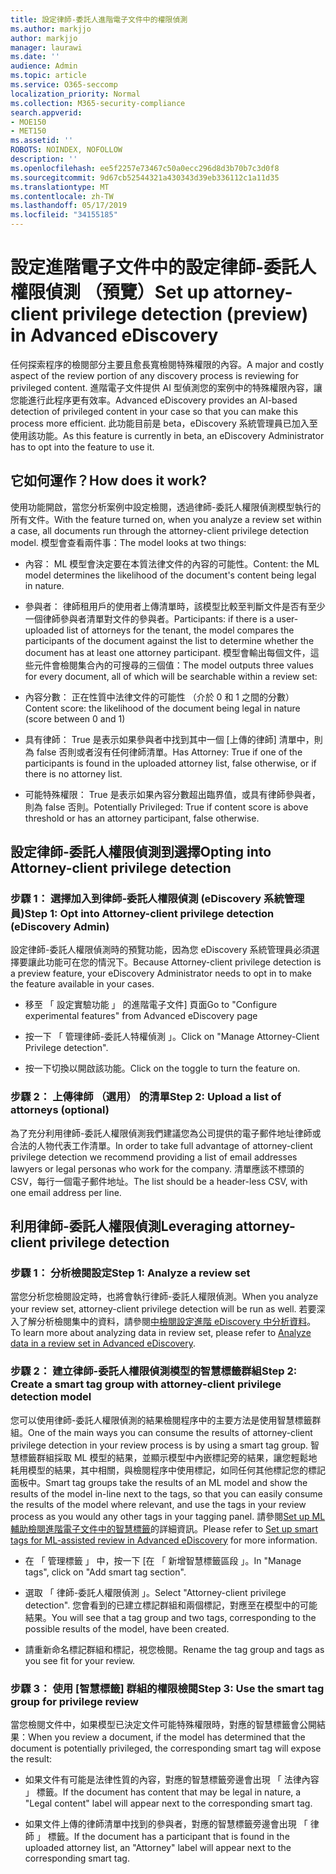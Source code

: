 ```yaml
---
title: 設定律師-委託人進階電子文件中的權限偵測
ms.author: markjjo
author: markjjo
manager: laurawi
ms.date: ''
audience: Admin
ms.topic: article
ms.service: O365-seccomp
localization_priority: Normal
ms.collection: M365-security-compliance
search.appverid:
- MOE150
- MET150
ms.assetid: ''
ROBOTS: NOINDEX, NOFOLLOW
description: ''
ms.openlocfilehash: ee5f2257e73467c50a0ecc296d8d3b70b7c3d0f8
ms.sourcegitcommit: 9d67cb52544321a430343d39eb336112c1a11d35
ms.translationtype: MT
ms.contentlocale: zh-TW
ms.lasthandoff: 05/17/2019
ms.locfileid: "34155185"
---
```

# <a name="set-up-attorney-client-privilege-detection-preview-in-advanced-ediscovery"></a><span data-ttu-id="e582f-102">設定進階電子文件中的設定律師-委託人權限偵測 （預覽）</span><span class="sxs-lookup"><span data-stu-id="e582f-102">Set up attorney-client privilege detection (preview) in Advanced eDiscovery</span></span>

<span data-ttu-id="e582f-103">任何探索程序的檢閱部分主要且愈長寬檢閱特殊權限的內容。</span><span class="sxs-lookup"><span data-stu-id="e582f-103">A major and costly aspect of the review portion of any discovery process is reviewing for privileged content.</span></span> <span data-ttu-id="e582f-104">進階電子文件提供 AI 型偵測您的案例中的特殊權限內容，讓您能進行此程序更有效率。</span><span class="sxs-lookup"><span data-stu-id="e582f-104">Advanced eDiscovery provides an AI-based detection of privileged content in your case so that you can make this process more efficient.</span></span> <span data-ttu-id="e582f-105">此功能目前是 beta，eDiscovery 系統管理員已加入至使用該功能。</span><span class="sxs-lookup"><span data-stu-id="e582f-105">As this feature is currently in beta, an eDiscovery Administrator has to opt into the feature to use it.</span></span>

## <a name="how-does-it-work"></a><span data-ttu-id="e582f-106">它如何運作？</span><span class="sxs-lookup"><span data-stu-id="e582f-106">How does it work?</span></span>

<span data-ttu-id="e582f-107">使用功能開啟，當您分析案例中設定檢閱，透過律師-委託人權限偵測模型執行的所有文件。</span><span class="sxs-lookup"><span data-stu-id="e582f-107">With the feature turned on, when you analyze a review set within a case, all documents run through the attorney-client privilege detection model.</span></span> <span data-ttu-id="e582f-108">模型會查看兩件事：</span><span class="sxs-lookup"><span data-stu-id="e582f-108">The model looks at two things:</span></span>

- <span data-ttu-id="e582f-109">內容： ML 模型會決定要在本質法律文件的內容的可能性。</span><span class="sxs-lookup"><span data-stu-id="e582f-109">Content: the ML model determines the likelihood of the document's content being legal in nature.</span></span>

- <span data-ttu-id="e582f-110">參與者： 律師租用戶的使用者上傳清單時，該模型比較至判斷文件是否有至少一個律師參與者清單對文件的參與者。</span><span class="sxs-lookup"><span data-stu-id="e582f-110">Participants: if there is a user-uploaded list of attorneys for the tenant, the model compares the participants of the document against the list to determine whether the document has at least one attorney participant.</span></span>
<span data-ttu-id="e582f-111">模型會輸出每個文件，這些元件會檢閱集合內的可搜尋的三個值：</span><span class="sxs-lookup"><span data-stu-id="e582f-111">The model outputs three values for every document, all of which will be searchable within a review set:</span></span>

- <span data-ttu-id="e582f-112">內容分數： 正在性質中法律文件的可能性 （介於 0 和 1 之間的分數）</span><span class="sxs-lookup"><span data-stu-id="e582f-112">Content score: the likelihood of the document being legal in nature (score between 0 and 1)</span></span>

- <span data-ttu-id="e582f-113">具有律師： True 是表示如果參與者中找到其中一個 [上傳的律師] 清單中，則為 false 否則或者沒有任何律師清單。</span><span class="sxs-lookup"><span data-stu-id="e582f-113">Has Attorney: True if one of the participants is found in the uploaded attorney list, false otherwise, or if there is no attorney list.</span></span>

-  <span data-ttu-id="e582f-114">可能特殊權限： True 是表示如果內容分數超出臨界值，或具有律師參與者，則為 false 否則。</span><span class="sxs-lookup"><span data-stu-id="e582f-114">Potentially Privileged: True if content score is above threshold or has an attorney participant, false otherwise.</span></span>

## <a name="opting-into-attorney-client-privilege-detection"></a><span data-ttu-id="e582f-115">設定律師-委託人權限偵測到選擇</span><span class="sxs-lookup"><span data-stu-id="e582f-115">Opting into Attorney-client privilege detection</span></span>

### <a name="step-1-opt-into-attorney-client-privilege-detection-ediscovery-admin"></a><span data-ttu-id="e582f-116">步驟 1： 選擇加入到律師-委託人權限偵測 (eDiscovery 系統管理員)</span><span class="sxs-lookup"><span data-stu-id="e582f-116">Step 1: Opt into Attorney-client privilege detection (eDiscovery Admin)</span></span>

<span data-ttu-id="e582f-117">設定律師-委託人權限偵測時的預覽功能，因為您 eDiscovery 系統管理員必須選擇要讓此功能可在您的情況下。</span><span class="sxs-lookup"><span data-stu-id="e582f-117">Because Attorney-client privilege detection is a preview feature, your eDiscovery Administrator needs to opt in to make the feature available in your cases.</span></span>

- <span data-ttu-id="e582f-118">移至 「 設定實驗功能 」 的進階電子文件] 頁面</span><span class="sxs-lookup"><span data-stu-id="e582f-118">Go to "Configure experimental features" from Advanced eDiscovery page</span></span>

- <span data-ttu-id="e582f-119">按一下 「 管理律師-委託人特權偵測 」。</span><span class="sxs-lookup"><span data-stu-id="e582f-119">Click on "Manage Attorney-Client Privilege detection".</span></span>

- <span data-ttu-id="e582f-120">按一下切換以開啟該功能。</span><span class="sxs-lookup"><span data-stu-id="e582f-120">Click on the toggle to turn the feature on.</span></span>

### <a name="step-2-upload-a-list-of-attorneys-optional"></a><span data-ttu-id="e582f-121">步驟 2： 上傳律師 （選用） 的清單</span><span class="sxs-lookup"><span data-stu-id="e582f-121">Step 2: Upload a list of attorneys (optional)</span></span>

<span data-ttu-id="e582f-122">為了充分利用律師-委託人權限偵測我們建議您為公司提供的電子郵件地址律師或合法的人物代表工作清單。</span><span class="sxs-lookup"><span data-stu-id="e582f-122">In order to take full advantage of attorney-client privilege detection we recommend providing a list of email addresses lawyers or legal personas who work for the company.</span></span> <span data-ttu-id="e582f-123">清單應該不標頭的 CSV，每行一個電子郵件地址。</span><span class="sxs-lookup"><span data-stu-id="e582f-123">The list should be a header-less CSV, with one email address per line.</span></span>

## <a name="leveraging-attorney-client-privilege-detection"></a><span data-ttu-id="e582f-124">利用律師-委託人權限偵測</span><span class="sxs-lookup"><span data-stu-id="e582f-124">Leveraging attorney-client privilege detection</span></span> 

### <a name="step-1-analyze-a-review-set"></a><span data-ttu-id="e582f-125">步驟 1： 分析檢閱設定</span><span class="sxs-lookup"><span data-stu-id="e582f-125">Step 1: Analyze a review set</span></span>

<span data-ttu-id="e582f-126">當您分析您檢閱設定時，也將會執行律師-委託人權限偵測。</span><span class="sxs-lookup"><span data-stu-id="e582f-126">When you analyze your review set, attorney-client privilege detection will be run as well.</span></span> <span data-ttu-id="e582f-127">若要深入了解分析檢閱集中的資料，請參閱[中檢閱設定進階 eDiscovery 中分析資料](analyzing-data-in-review-set.md)。</span><span class="sxs-lookup"><span data-stu-id="e582f-127">To learn more about analyzing data in review set, please refer to [Analyze data in a review set in Advanced eDiscovery](analyzing-data-in-review-set.md).</span></span>

### <a name="step-2-create-a-smart-tag-group-with-attorney-client-privilege-detection-model"></a><span data-ttu-id="e582f-128">步驟 2： 建立律師-委託人權限偵測模型的智慧標籤群組</span><span class="sxs-lookup"><span data-stu-id="e582f-128">Step 2: Create a smart tag group with attorney-client privilege detection model</span></span>

<span data-ttu-id="e582f-129">您可以使用律師-委託人權限偵測的結果檢閱程序中的主要方法是使用智慧標籤群組。</span><span class="sxs-lookup"><span data-stu-id="e582f-129">One of the main ways you can consume the results of attorney-client privilege detection in your review process is by using a smart tag group.</span></span> <span data-ttu-id="e582f-130">智慧標籤群組採取 ML 模型的結果，並顯示模型中內嵌標記旁的結果，讓您輕鬆地耗用模型的結果，其中相關，與檢閱程序中使用標記，如同任何其他標記您的標記面板中。</span><span class="sxs-lookup"><span data-stu-id="e582f-130">Smart tag groups take the results of an ML model and show the results of the model in-line next to the tags, so that you can easily consume the results of the model where relevant, and use the tags in your review process as you would any other tags in your tagging panel.</span></span> <span data-ttu-id="e582f-131">請參閱[Set up ML 輔助檢閱進階電子文件中的智慧標籤](smart-tags.md)的詳細資訊。</span><span class="sxs-lookup"><span data-stu-id="e582f-131">Please refer to [Set up smart tags for ML-assisted review in Advanced eDiscovery](smart-tags.md) for more information.</span></span>

- <span data-ttu-id="e582f-132">在 「 管理標籤 」 中，按一下 [在 「 新增智慧標籤區段 」。</span><span class="sxs-lookup"><span data-stu-id="e582f-132">In "Manage tags", click on "Add smart tag section".</span></span>

- <span data-ttu-id="e582f-133">選取 「 律師-委託人權限偵測 」。</span><span class="sxs-lookup"><span data-stu-id="e582f-133">Select "Attorney-client privilege detection".</span></span> <span data-ttu-id="e582f-134">您會看到的已建立標記群組和兩個標記，對應至在模型中的可能結果。</span><span class="sxs-lookup"><span data-stu-id="e582f-134">You will see that a tag group and two tags, corresponding to the possible results of the model, have been created.</span></span>

- <span data-ttu-id="e582f-135">請重新命名標記群組和標記，視您檢閱。</span><span class="sxs-lookup"><span data-stu-id="e582f-135">Rename the tag group and tags as you see fit for your review.</span></span>

### <a name="step-3-use-the-smart-tag-group-for-privilege-review"></a><span data-ttu-id="e582f-136">步驟 3： 使用 [智慧標籤] 群組的權限檢閱</span><span class="sxs-lookup"><span data-stu-id="e582f-136">Step 3: Use the smart tag group for privilege review</span></span>

<span data-ttu-id="e582f-137">當您檢閱文件中，如果模型已決定文件可能特殊權限時，對應的智慧標籤會公開結果：</span><span class="sxs-lookup"><span data-stu-id="e582f-137">When you review a document, if the model has determined that the document is potentially privileged, the corresponding smart tag will expose the result:</span></span>

- <span data-ttu-id="e582f-138">如果文件有可能是法律性質的內容，對應的智慧標籤旁邊會出現 「 法律內容 」 標籤。</span><span class="sxs-lookup"><span data-stu-id="e582f-138">If the document has content that may be legal in nature, a "Legal content" label will appear next to the corresponding smart tag.</span></span>

- <span data-ttu-id="e582f-139">如果文件上傳的律師清單中找到的參與者，對應的智慧標籤旁邊會出現 「 律師 」 標籤。</span><span class="sxs-lookup"><span data-stu-id="e582f-139">If the document has a participant that is found in the uploaded attorney list, an "Attorney" label will appear next to the corresponding smart tag.</span></span>
